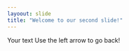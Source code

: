 ```yaml
---
layoout: slide
title: "Welcome to our second slide!"
---
```

Your text
Use the left arrow to go back!
